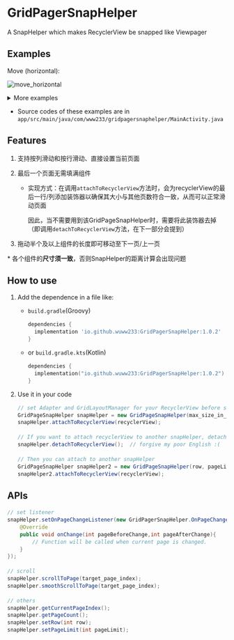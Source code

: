 # GridPagerSnapHelper

A SnapHelper which makes RecyclerView be snapped like Viewpager

## Examples

Move (horizontal):

![move_horizontal](https://cdn.jsdelivr.net/gh/Jungezi/wwwImage@main/img/example_1.gif)

<details>
<summary>More examples</summary>
<br>Move (vertical):<br>
<img src="https://raw.githubusercontent.com/wuww233/wwwImage/main/img/example_3.gif" alt="move_vertical">
    <br><br>
Scroll (horizontal):<br>
<img src="https://cdn.jsdelivr.net/gh/Jungezi/wwwImage@main/img/example_2.gif" alt="scroll_horizontal">
    <br><br>
Scroll (vertical):<br>
<img src="https://raw.githubusercontent.com/wuww233/wwwImage/main/img/example_4.gif" alt="scroll_vertical">
</details>

+ Source codes of these examples are
  in `app/src/main/java/com/www233/gridpagersnaphelper/MainActivity.java`

## Features

1. 支持按列滑动和按行滑动、直接设置当前页面

2. 最后一个页面无需填满组件

    + 实现方式：在调用`attachToRecyclerView`方法时，会为recyclerView的最后一行/列添加装饰器以确保其大小与其他页数符合一致，从而可以正常滑动页面

        因此，当不需要用到该GridPageSnapHelper时，需要将此装饰器去掉（即调用`detachToRecyclerView`方法，在下一部分会提到）

3. 拖动半个及以上组件的长度即可移动至下一页/上一页

\* 各个组件的**尺寸须一致**，否则SnapHelper的距离计算会出现问题

## How to use

1. Add the dependence in a file like:

    + `build.gradle`(Groovy)

      ```groovy
      dependencies {
        implementation 'io.github.wuww233:GridPagerSnapHelper:1.0.2'
      }
      ```

    + or `build.gradle.kts`(Kotlin)
      ```kotlin
      dependencies {
        implementation("io.github.wuww233:GridPagerSnapHelper:1.0.2")
      }
      ```


2. Use it in your code

    ```java
    // set Adapter and GridLayoutManager for your RecyclerView before setting GridPageSnapHelper
    GridPageSnapHelper snapHelper = new GridPageSnapHelper(max_size_in_each_row_or_line, max_size_of_each_page);
    snapHelper.attachToRecyclerView(recyclerView);
    
    // If you want to attach recyclerView to another snapHelper, detach the current one firstly.
    snapHelper.detachToRecyclerView();	// forgive my poor English :(
    
    // Then you can attach to another snapHelper
    GridPageSnapHelper snapHelper2 = new GridPageSnapHelper(row, pageLimit);
    snapHelper2.attachToRecyclerView(recyclerView);
    
    ```

## APIs

```java
// set listener
snapHelper.setOnPageChangeListener(new GridPagerSnapHelper.OnPageChangeListener(){
	@Override
	public void onChange(int pageBeforeChange,int pageAfterChange){
        // Function will be called when current page is changed.
	}
});

// scroll
snapHelper.scrollToPage(target_page_index);
snapHelper.smoothScrollToPage(target_page_index);

// others
snapHelper.getCurrentPageIndex();
snapHelper.getPageCount();
snapHelper.setRow(int row);
snapHelper.setPageLimit(int pageLimit);
```